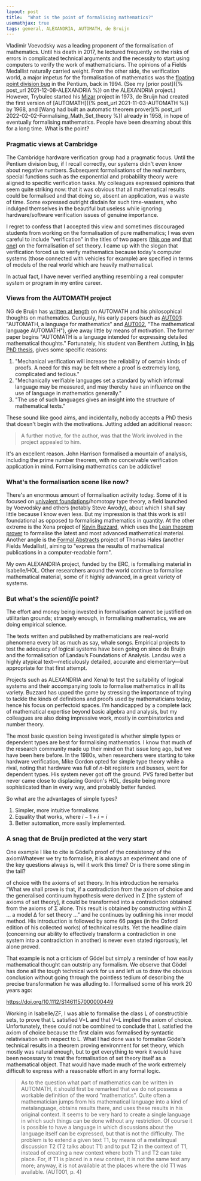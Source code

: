 ```yaml
---
layout: post
title:  "What is the point of formalising mathematics?"
usemathjax: true 
tags: general, ALEXANDRIA, AUTOMATH, de Bruijn
---
```


Vladimir Voevodsky was a leading proponent of the formalisation of mathematics. Until his death in 2017, he lectured frequently on the risks of errors in complicated technical arguments and the necessity to start using computers to verify the work of mathematicians. The opinions of a Fields Medallist naturally carried weight.
From the other side, the verification world, a major impetus for the formalisation of mathematics was the [floating point division bug](https://en.wikipedia.org/wiki/Pentium_FDIV_bug) in the Pentium, back in 1994.
(See my [prior post]({% post_url 2021-12-08-ALEXANDRIA %}) on the ALEXANDRIA project.)
However, Trybulec started his [Mizar](http://mizar.org) project in 1973,
de Bruijn had created the first version of [AUTOMATH]({% post_url 2021-11-03-AUTOMATH %}) by 1968, 
and [Wang had built an automatic theorem prover](% post_url 2022-02-02-Formalising_Math_Set_theory %}) already in 1958, in hope of eventually formalising mathematics.
People have been dreaming about this for a long time.
What is the point?

### Pragmatic views at Cambridge

The Cambridge hardware verification group had a pragmatic focus. Until the Pentium division bug, if I recall correctly, our systems didn't even know about negative numbers.
Subsequent formalisations of the real numbers, special functions such as the exponential and probability theory were aligned to specific verification tasks.
My colleagues expressed opinions that seem quite striking now: that it was obvious that all mathematical results could be formalised and that doing so, absent an application, was a waste of time.
Some expressed outright disdain for such time-wasters, who indulged themselves in the beautiful but useless while ignoring hardware/software verification issues of genuine importance.

I regret to confess that I accepted this view and sometimes discouraged students from working on the formalisation of pure mathematics; I was even 
careful to include "verification" in the titles of two papers
([this one](https://rdcu.be/bRiRv) and [that one](https://rdcu.be/bRiRA))
on the formalisation of set theory.
I came up with the slogan that verification forced us to verify mathematics because today's computer systems (those connected with vehicles for example) are specified in terms of models of the real world which are heavily mathematical.

In actual fact, I have never verified anything resembling a real computer system or program in my entire career.

### Views from the AUTOMATH project

NG de Bruijn has [written at length](https://www.win.tue.nl/automath/) on AUTOMATH and his philosophical thoughts on mathematics. Curiously, his early papers (such as [AUT001](https://www.win.tue.nl/automath/archive/webversion/aut001/aut001.html): "AUTOMATH, a language for mathematics"
and [AUT002](https://www.win.tue.nl/automath/archive/webversion/aut002/aut002.html), "The mathematical language AUTOMATH"), give away little by means of motivation.
The former paper begins "AUTOMATH is a language intended for expressing detailed mathematical thoughts." Fortunately, his student van Benthem Jutting, in [his PhD thesis](https://pure.tue.nl/ws/files/1710991/23183.pdf), gives some specific reasons:

1. "Mechanical verification will increase the reliability of certain kinds of proofs. A need for this may be felt where a proof is extremely long, complicated and tedious."
2. "Mechanically verifiable languages set a standard by which informal language may be measured, and may thereby have an influence on the use of language in mathematics generally."
3. "The use of such languages gives an insight into the structure of mathematical texts."

These sound like good aims, and incidentally, nobody accepts a PhD thesis that doesn't begin with the motivations. Jutting added an additional reason:

> A further motive, for the author, was that the Work involved in the project appealed to him.

It's an excellent reason. John Harrison formalised a mountain of analysis, including the prime number theorem, with no conceivable verification application in mind.
Formalising mathematics can be addictive!

### What's the formalisation scene like now?

There's an enormous amount of formalisation activity today. Some of it is focused on [univalent foundations](https://ncatlab.org/nlab/show/univalent+foundations+for+mathematics)/homotopy type theory, a field launched by Voevodsky and others (notably Steve Awody),
about which I shall say little because I know even less.
But my impression is that this work is still foundational as opposed to formalising mathematics in quantity.
At the other extreme is the Xena project of
[Kevin Buzzard](https://xenaproject.wordpress.com), 
which uses the [Lean theorem prover](https://leanprover.github.io)
to formalise the latest and most advanced mathematical material.
Another angle is the [Formal Abstracts](https://formalabstracts.github.io) project of Thomas Hales (another Fields Medallist), aiming to "express the results of mathematical publications in a computer-readable form".

My own ALEXANDRIA project, funded by the ERC, is formalising material in Isabelle/HOL.
Other researchers around the world continue to formalise mathematical material, some of it highly advanced, in a great variety of systems.

### But what's the *scientific* point?

The effort and money being invested in formalisation cannot be justified on utilitarian grounds;
strangely enough, in formalising mathematics, we are doing empirical science.

The texts written and published by mathematicians are real-world phenomena every bit as much as say, whale songs. Empirical projects to test the adequacy of logical systems have been going on since de Bruijn and the formalisation of Landau’s Foundations of Analysis. Landau was a highly atypical text—meticulously detailed, accurate and elementary—but appropriate for that first attempt.

Projects such as ALEXANDRIA and Xena) to test the suitability of logical systems and their accompanying tools to formalise mathematics in all its variety. Buzzard has upped the game by stressing the importance of trying to tackle the kinds of definitions and proofs used by mathematicians today, hence his focus on perfectoid spaces. I’m handicapped by a complete lack of mathematical expertise beyond basic algebra and analysis, but my colleagues are also doing impressive work, mostly in combinatorics and number theory. 

The most basic question being investigated is whether simple types or dependent types are best for formalising mathematics.
I know that much of the research community made up their mind on that issue long ago, but we have been here before.
In the 1980s, when researchers were starting to take hardware verification,
Mike Gordon opted for simple type theory while a rival, noting that hardware was full of $n$-bit registers and busses, went for dependent types.
His system never got off the ground.
PVS fared better but never came close to displacing Gordon's HOL, despite being more sophisticated than in every way, and probably better funded.

So what are the advantages of simple types?
1. Simpler, more intuitive formalisms
2. Equality that works, where $i-1+i=i$
3. Better automation, more easily implemented.


### A snag that de Bruijn predicted at the very start

One example I like to cite is Gödel’s proof of the consistency of the axiomWhatever we try to formalise, it is always an experiment and one of the key questions always is, will it work this time? Or is there some sting in the tail?

 of choice with the axioms of set theory. In his introduction he remarks “What we shall prove is that, if a contradiction from the axiom of choice and the generalised continuum hypothesis were derived in Σ [the system of axioms of set theory], it could be transformed into a contradiction obtained from the axioms of Σ alone. This result is obtained by constructing within Σ …  a model Δ for set theory …” and he continues by outlining his inner model method. His introduction is followed by some 66 pages (in the Oxford edition of his collected works) of technical results. Yet the headline claim (concerning our ability to effectively transform a contradiction in one system into a contradiction in another) is never even stated rigorously, let alone proved. 

That example is not a criticism of Gödel but simply a reminder of how easily mathematical thought can outstrip any formalism. We observe that Gödel has done all the tough technical work for us and left us to draw the obvious conclusion without going through the pointless tedium of describing the precise transformation he was alluding to. I formalised some of his work 20 years ago:

https://doi.org/10.1112/S1461157000000449

Working in Isabelle/ZF, I was able to formalise the class L of constructible sets, to prove that L satisfied V=L and that V=L implied the axiom of choice. Unfortunately, these could not be combined to conclude that L satisfied the axiom of choice because the first claim was formalised by syntactic relativisation with respect to L. What I had done was to formalise Gödel’s technical results in a theorem proving environment for set theory, which mostly was natural enough, but to get everything to work it would have been necessary to treat the formalisation of set theory itself as a mathematical object. That would have made much of the work extremely difficult to express with a reasonable effort in any formal logic.




> As to the question what part of mathematics can be written in AUTOMATH,
> it should first be remarked that we do not possess a workable definition of
> the word "mathematics". 
> Quite often a mathematician jumps from his mathematical language into a kind of metalanguage, obtains results there, and uses these
> results in his original context. It seems to be very hard to create a single
> language in which such things can be done without any restriction. Of course
> it is possible to have a language in which discussions about the language itself can be expressed, but that is not the difficulty. 
> The problem is to extend a given text T1, by means of a metalingual discussion T2
> (T2 talks about T1) and to put T2 in the context of T1, 
> instead of creating a new context where
> both T1 and T2 can take place. For, if T1 is placed in a new context, it is
> not the same text any more; anyway, it is not available at the places where
> the old T1 was available.
(AUT001, p. 4)

